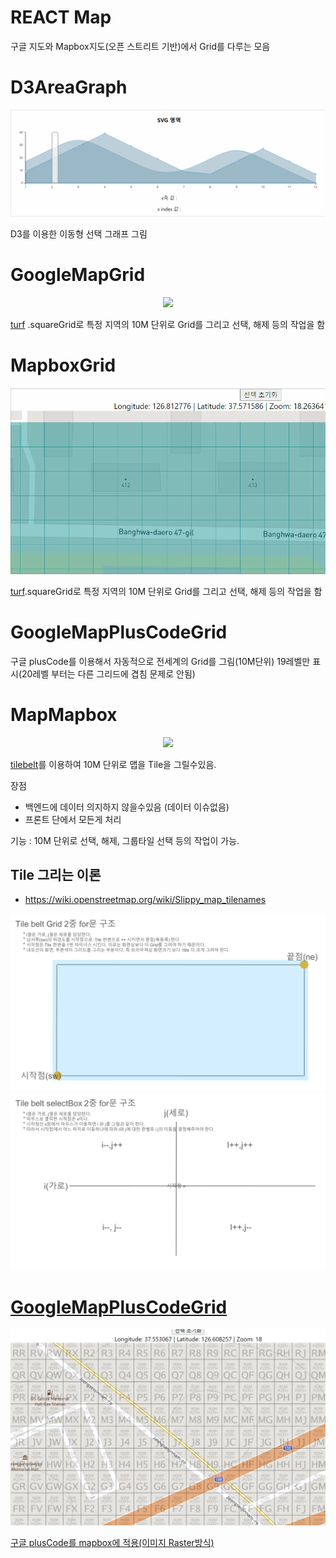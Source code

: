 # REACT Map 

구글 지도와 Mapbox지도(오픈 스트리트 기반)에서 Grid를 다루는 모음

# D3AreaGraph

<p align="center">
<img src="./img/graph.gif"/>
</p>

D3를 이용한 이동형 선택 그래프 그림  


# GoogleMapGrid

<p align="center">
<img src="./img/google.gif"/>
</p>

[turf](https://turfjs.org/) .squareGrid로 특정 지역의 10M 단위로 Grid를 그리고
선택, 해제 등의 작업을 함 

# MapboxGrid

<p align="center">
<img src="./img/mapbox.gif"/>
</p>

[turf](https://turfjs.org/).squareGrid로 특정 지역의 10M 단위로 Grid를 그리고
선택, 해제 등의 작업을 함 

# GoogleMapPlusCodeGrid

구글 plusCode를 이용해서 자동적으로 전세계의 Grid를 그림(10M단위)
19레벨만 표시(20레벨 부터는 다른 그리드에 겹침 문제로 안됨)


# MapMapbox

<p align="center">
<img src="./img/mapSelectAni.gif"/>
</p>

[tilebelt](https://github.com/mapbox/tilebelt/)를 이용하여 10M 단위로 맵을 Tile을 그릴수있음.

장점
 - 백엔드에 데이터 의지하지 않을수있음 (데이터 이슈없음)
 - 프론트 단에서 모든게 처리 

기능 : 10M 단위로 선택, 해제, 그룹타일 선택 등의 작업이 가능.
 

## Tile 그리는 이론

 - https://wiki.openstreetmap.org/wiki/Slippy_map_tilenames

<p align="center">
<a href src="./pds/tilebelt.pptx"/>

<img src="./pds/tilebelt/tilebelt_1.png"/>
<img src="./pds/tilebelt/tilebelt_2.png"/>
</p>


# GoogleMapPlusCodeGrid


<p align="center">
<img src="./img/mapbox_pluscode.png"/>
</p>
구글 plusCode를 mapbox에 적용(이미지 Raster방식)

